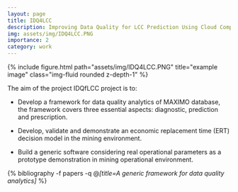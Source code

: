 ```yaml
---
layout: page
title: IDQ4LCC
description: Improving Data Quality for LCC Prediction Using Cloud Computing
img: assets/img/IDQ4LCC.PNG
importance: 2
category: work
---
```


<div class="row">
    <div class="col-sm mt-3 mt-md-0">
        {% include figure.html path="assets/img/IDQ4LCC.PNG" title="example image" class="img-fluid rounded z-depth-1" %}
    </div>
</div>

The aim of the project IDQfLCC project is to:
- Develop a framework for data quality analytics of MAXIMO database,
the framework covers three essential aspects: diagnostic, prediction
and prescription.

- Develop, validate and demonstrate an economic replacement time
(ERT) decision model in the mining environment.

- Build a generic software considering real operational parameters as a
prototype demonstration in mining operational environment.

<div class="publications">

{% bibliography -f papers -q @*[title=A generic framework for data quality analytics]* %}

</div>
